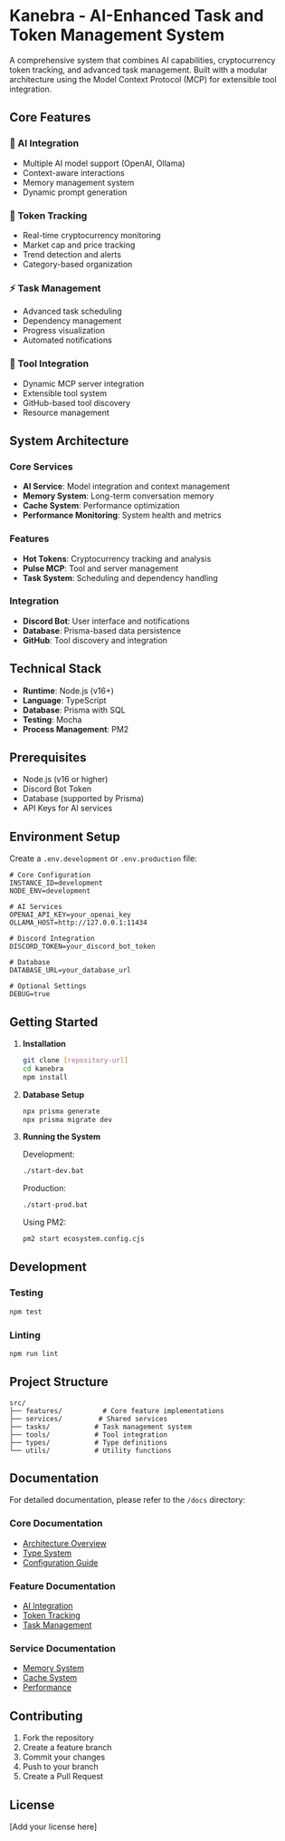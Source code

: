 # Kanebra - AI-Enhanced Task and Token Management System

A comprehensive system that combines AI capabilities, cryptocurrency token tracking, and advanced task management. Built with a modular architecture using the Model Context Protocol (MCP) for extensible tool integration.

## Core Features

### 🤖 AI Integration
- Multiple AI model support (OpenAI, Ollama)
- Context-aware interactions
- Memory management system
- Dynamic prompt generation

### 💎 Token Tracking
- Real-time cryptocurrency monitoring
- Market cap and price tracking
- Trend detection and alerts
- Category-based organization

### ⚡ Task Management
- Advanced task scheduling
- Dependency management
- Progress visualization
- Automated notifications

### 🔌 Tool Integration
- Dynamic MCP server integration
- Extensible tool system
- GitHub-based tool discovery
- Resource management

## System Architecture

### Core Services
- **AI Service**: Model integration and context management
- **Memory System**: Long-term conversation memory
- **Cache System**: Performance optimization
- **Performance Monitoring**: System health and metrics

### Features
- **Hot Tokens**: Cryptocurrency tracking and analysis
- **Pulse MCP**: Tool and server management
- **Task System**: Scheduling and dependency handling

### Integration
- **Discord Bot**: User interface and notifications
- **Database**: Prisma-based data persistence
- **GitHub**: Tool discovery and integration

## Technical Stack

- **Runtime**: Node.js (v16+)
- **Language**: TypeScript
- **Database**: Prisma with SQL
- **Testing**: Mocha
- **Process Management**: PM2

## Prerequisites

- Node.js (v16 or higher)
- Discord Bot Token
- Database (supported by Prisma)
- API Keys for AI services

## Environment Setup

Create a `.env.development` or `.env.production` file:

```env
# Core Configuration
INSTANCE_ID=development
NODE_ENV=development

# AI Services
OPENAI_API_KEY=your_openai_key
OLLAMA_HOST=http://127.0.0.1:11434

# Discord Integration
DISCORD_TOKEN=your_discord_bot_token

# Database
DATABASE_URL=your_database_url

# Optional Settings
DEBUG=true
```

## Getting Started

1. **Installation**
   ```bash
   git clone [repository-url]
   cd kanebra
   npm install
   ```

2. **Database Setup**
   ```bash
   npx prisma generate
   npx prisma migrate dev
   ```

3. **Running the System**
   
   Development:
   ```bash
   ./start-dev.bat
   ```
   
   Production:
   ```bash
   ./start-prod.bat
   ```
   
   Using PM2:
   ```bash
   pm2 start ecosystem.config.cjs
   ```

## Development

### Testing
```bash
npm test
```

### Linting
```bash
npm run lint
```

## Project Structure

```
src/
├── features/          # Core feature implementations
├── services/         # Shared services
├── tasks/           # Task management system
├── tools/           # Tool integration
├── types/           # Type definitions
└── utils/           # Utility functions
```

## Documentation

For detailed documentation, please refer to the `/docs` directory:

### Core Documentation
- [Architecture Overview](/docs/ARCHITECTURE.md)
- [Type System](/docs/TYPES.md)
- [Configuration Guide](/docs/configuration.md)

### Feature Documentation
- [AI Integration](/docs/features/ai-integration.md)
- [Token Tracking](/docs/features/hot-tokens.md)
- [Task Management](/docs/features/tasks.md)

### Service Documentation
- [Memory System](/docs/services/memory.md)
- [Cache System](/docs/services/cache.md)
- [Performance](/docs/services/performance.md)

## Contributing

1. Fork the repository
2. Create a feature branch
3. Commit your changes
4. Push to your branch
5. Create a Pull Request

## License

[Add your license here]
